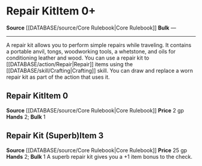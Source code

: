 ﻿---
bulk: '1'
hands: '2'
id: '43'
item_category: Adventuring Gear
level: '0'
name: Repair Kit
price: 2 gp
rarity: Common
source: '[[DATABASE/source/Core Rulebook|Core Rulebook]]'
subcategory: adventuringgear
type: Item

---
# Repair Kit<span class="item-type">Item 0+</span>

**Source** [[DATABASE/source/Core Rulebook|Core Rulebook]] 
**Bulk** —

---
A repair kit allows you to perform simple repairs while traveling. It contains a portable anvil, tongs, woodworking tools, a whetstone, and oils for conditioning leather and wood. You can use a repair kit to [[DATABASE/action/Repair|Repair]] items using the [[DATABASE/skill/Crafting|Crafting]] skill. You can draw and replace a worn repair kit as part of the action that uses it.

## Repair Kit<span class="item-type">Item 0</span>

**Source** [[DATABASE/source/Core Rulebook|Core Rulebook]] 
**Price** 2 gp
**Hands** 2; **Bulk** 1

## Repair Kit (Superb)<span class="item-type">Item 3</span>

**Source** [[DATABASE/source/Core Rulebook|Core Rulebook]] 
**Price** 25 gp
**Hands** 2; **Bulk** 1
A superb repair kit gives you a +1 item bonus to the check.
